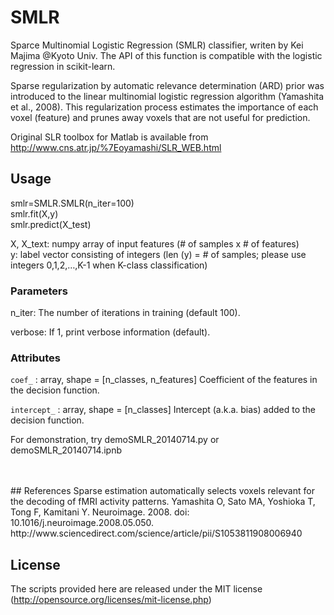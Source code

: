 # SMLR

Sparce Multinomial Logistic Regression (SMLR) classifier, writen by Kei Majima @Kyoto Univ.
The API of this function is compatible with the logistic regression in scikit-learn.

Sparse regularization by automatic relevance determination (ARD) prior
was introduced to the linear multinomial logistic regression algorithm
(Yamashita et al., 2008).
This regularization process estimates the importance of each voxel
(feature) and prunes away voxels that are not useful for prediction.


Original SLR toolbox for Matlab is available from<br/>
http://www.cns.atr.jp/%7Eoyamashi/SLR_WEB.html
  
## Usage
smlr=SMLR.SMLR(n_iter=100)<br/>
smlr.fit(X,y)<br/>
smlr.predict(X_test)<br/>


X, X_text: numpy array of input features (# of samples x # of features)<br/>
y: label vector consisting of integers (len (y) = # of samples; please
use integers 0,1,2,…,K-1 when K-class classification)<br/>

### Parameters
  n_iter: The number of iterations in training (default 100). 
    
  verbose: If 1, print verbose information (default).

### Attributes
  `coef_` : array, shape = [n_classes, n_features]
      Coefficient of the features in the decision function.

  `intercept_` : array, shape = [n_classes]
      Intercept (a.k.a. bias) added to the decision function.

For demonstration, try demoSMLR_20140714.py or demoSMLR_20140714.ipnb

<br/>
<br/>
## References
  Sparse estimation automatically selects voxels relevant for the decoding of fMRI activity patterns.
  Yamashita O, Sato MA, Yoshioka T, Tong F, Kamitani Y.   Neuroimage. 2008.
  doi: 10.1016/j.neuroimage.2008.05.050.  <br/>
  http://www.sciencedirect.com/science/article/pii/S1053811908006940



## License
The scripts provided here are released under the MIT license (http://opensource.org/licenses/mit-license.php) 

